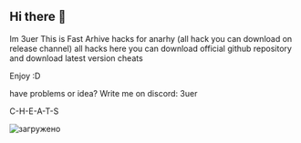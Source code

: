 ## Hi there 👋
Im 3uer
This is Fast Arhive hacks for anarhy (all hack you can download on release channel)
all hacks here you can download official github repository and download latest version cheats

Enjoy :D

have problems or idea?
Write me on discord: 3uer

C-H-E-A-T-S

![загружено](https://github.com/user-attachments/assets/38788211-a1c1-4bda-8670-de1a73f0a485)

